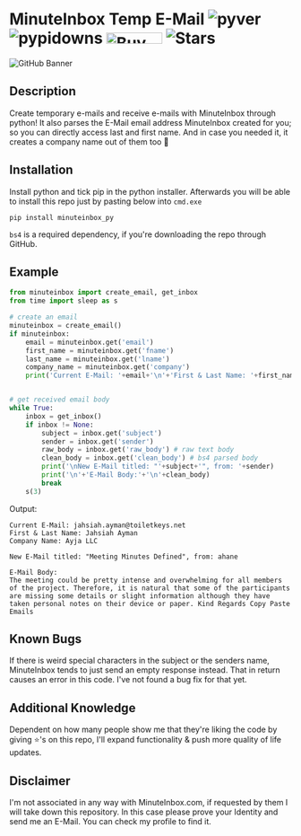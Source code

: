 # MinuteInbox Temp E-Mail ![pyver](https://img.shields.io/pypi/pyversions/minuteinbox_py?style=flat-square) ![pypidowns](https://img.shields.io/pypi/dm/minuteinbox_py?style=flat-square) <a href="https://www.buymeacoffee.com/Avnsx" target="_blank"><img src="https://cdn.buymeacoffee.com/buttons/default-orange.png" alt="Buy Me A Coffee" height="20" width="100"></a> ![Stars](https://img.shields.io/github/stars/Avnsx/MinuteInbox-Temporary-E-Mail?style=flat-square&label=⭐%20Stars&color=ffc83d)
![GitHub Banner](https://repository-images.githubusercontent.com/380415345/e7d19f80-d64e-11eb-9c43-8a4af65c2a7a)
## Description
Create temporary e-mails and receive e-mails with MinuteInbox through python! It also parses the E-Mail email address MinuteInbox created for you; so you can directly access last and first name. And in case you needed it, it creates a company name out of them too 🎉

## Installation
Install python and tick pip in the python installer. Afterwards you will be able to install this repo just by pasting below into ``cmd.exe``
```
pip install minuteinbox_py
```
``bs4`` is a required dependency, if you're downloading the repo through GitHub.
## Example
```python
from minuteinbox import create_email, get_inbox
from time import sleep as s

# create an email
minuteinbox = create_email()
if minuteinbox:
	email = minuteinbox.get('email')
	first_name = minuteinbox.get('fname')
	last_name = minuteinbox.get('lname')
	company_name = minuteinbox.get('company')
	print('Current E-Mail: '+email+'\n'+'First & Last Name: '+first_name+' '+last_name+'\n'+'Company Name: '+company_name)


# get received email body
while True:
	inbox = get_inbox()
	if inbox != None:
		subject = inbox.get('subject')
		sender = inbox.get('sender')
		raw_body = inbox.get('raw_body') # raw text body
		clean_body = inbox.get('clean_body') # bs4 parsed body
		print('\nNew E-Mail titled: "'+subject+'", from: '+sender)
		print('\n'+'E-Mail Body:'+'\n'+clean_body)
		break
	s(3)
  ```
Output:
```
Current E-Mail: jahsiah.ayman@toiletkeys.net
First & Last Name: Jahsiah Ayman
Company Name: Ayja LLC

New E-Mail titled: "Meeting Minutes Defined", from: ahane 

E-Mail Body:
The meeting could be pretty intense and overwhelming for all members of the project. Therefore, it is natural that some of the participants are missing some details or slight information although they have taken personal notes on their device or paper. Kind Regards Copy Paste Emails
```
## Known Bugs
If there is weird special characters in the subject or the senders name, MinuteInbox tends to just send an empty response instead. That in return causes an error in this code. I've not found a bug fix for that yet. 
## Additional Knowledge
Dependent on how many people show me that they're liking the code by giving ⭐'s on this repo, I'll expand functionality & push more quality of life updates.
## Disclaimer
I'm not associated in any way with MinuteInbox.com, if requested by them I will take down this repository. In this case please prove your Identity and send me an E-Mail. You can check my profile to find it.
